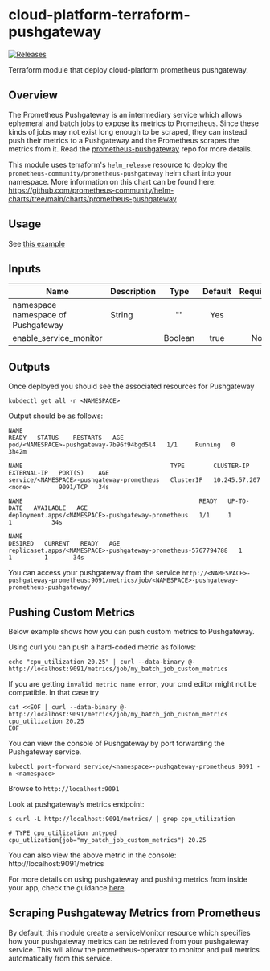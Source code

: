 # cloud-platform-terraform-pushgateway

[![Releases](https://img.shields.io/github/release/ministryofjustice/cloud-platform-terraform-pushgateway/all.svg?style=flat-square)](https://github.com/ministryofjustice/cloud-platform-terraform-pushgateway/releases)

Terraform module that deploy cloud-platform prometheus pushgateway.

## Overview

The Prometheus Pushgateway is an intermediary service which allows ephemeral and batch jobs to expose its metrics to Prometheus. Since these kinds of jobs may not exist long enough to be scraped, they can instead push their metrics to a Pushgateway and the Prometheus scrapes the metrics from it. Read the [prometheus-pushgateway](https://github.com/prometheus/pushgateway) repo for more details.

This module uses terraform's ```helm_release``` resource to deploy the ```prometheus-community/prometheus-pushgateway``` helm chart into your namespace. More information on this chart can be found here:
https://github.com/prometheus-community/helm-charts/tree/main/charts/prometheus-pushgateway


## Usage

See [this example](example/pushgateway.tf)

## Inputs

  | Name                         | Description               | Type    | Default | Required |
  |------------------------------|---------------------      |:----:   |:-------:|:--------:|
  |   namespace                     namespace of Pushgateway | String  |   ""    |     Yes  |
  |   enable_service_monitor     |                           | Boolean |   true |     No   |

  ## Outputs

  Once deployed you should see the associated resources for Pushgateway 

  ```kubdectl get all -n <NAMESPACE>```

  Output should be as follows:

  ```
  NAME                                                                  READY   STATUS    RESTARTS   AGE
  pod/<NAMESPACE>-pushgateway-7b96f94bgd5l4   1/1     Running   0          3h42m

  NAME                                         TYPE        CLUSTER-IP      EXTERNAL-IP   PORT(S)    AGE
  service/<NAMESPACE>-pushgateway-prometheus   ClusterIP   10.245.57.207   <none>        9091/TCP   34s

  NAME                                                 READY   UP-TO-DATE   AVAILABLE   AGE
  deployment.apps/<NAMESPACE>-pushgateway-prometheus   1/1     1            1           34s

  NAME                                                            DESIRED   CURRENT   READY   AGE
  replicaset.apps/<NAMESPACE>-pushgateway-prometheus-5767794788   1         1         1       34s 
  ```

  You can access your pushgateway from the service 
  ```http://<NAMESPACE>-pushgateway-prometheus:9091/metrics/job/<NAMESPACE>-pushgateway-prometheus-pushgateway/``` 

  ## Pushing Custom Metrics

  Below example shows how you can push custom metrics to Pushgateway. 

  Using curl you can push a hard-coded metric as follows:

  ```echo "cpu_utilization 20.25" | curl --data-binary @- http://localhost:9091/metrics/job/my_batch_job_custom_metrics```

  If you are getting `invalid metric name error`, your cmd editor might not be compatible. In that case try
  
  ```
  cat <<EOF | curl --data-binary @- http://localhost:9091/metrics/job/my_batch_job_custom_metrics
  cpu_utilization 20.25
  EOF
  ```

  You can view the console of Pushgateway by port forwarding the Pushgateway service.

  ``` kubectl port-forward service/<namespace>-pushgateway-prometheus 9091 -n <namespace> ```

  Browse to ```http://localhost:9091```


  Look at pushgateway’s metrics endpoint:

  ```
  $ curl -L http://localhost:9091/metrics/ | grep cpu_utilization

  # TYPE cpu_utilization untyped
  cpu_utlization{job="my_batch_job_custom_metrics"} 20.25
  ```

  You can also view the above metric in the console: http://localhost:9091/metrics

  For more details on using pushgateway and pushing metrics from inside your app, check the guidance [here](https://prometheus.io/docs/instrumenting/pushing/).

  ## Scraping Pushgateway Metrics from Prometheus

  By default, this module create a serviceMonitor resource which specifies how your pushgateway metrics can be retrieved from your pushgateway service. This will allow the prometheus-operator to monitor and pull metrics automatically from this service.
